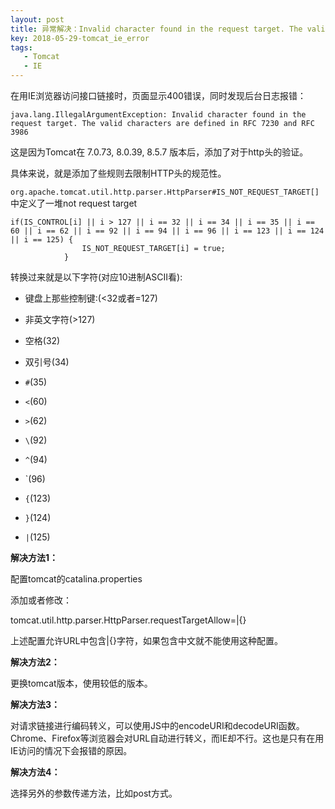 ```yaml
---
layout: post
title: 异常解决：Invalid character found in the request target. The valid characters are defined in RFC 7230 and RFC 3986
key: 2018-05-29-tomcat_ie_error
tags: 
   - Tomcat
   - IE
---
```


在用IE浏览器访问接口链接时，页面显示400错误，同时发现后台日志报错：

```
java.lang.IllegalArgumentException: Invalid character found in the request target. The valid characters are defined in RFC 7230 and RFC 3986
```

这是因为Tomcat在 7.0.73, 8.0.39, 8.5.7 版本后，添加了对于http头的验证。

具体来说，就是添加了些规则去限制HTTP头的规范性。

`org.apache.tomcat.util.http.parser.HttpParser#IS_NOT_REQUEST_TARGET[]`中定义了一堆not request target

```
if(IS_CONTROL[i] || i > 127 || i == 32 || i == 34 || i == 35 || i == 60 || i == 62 || i == 92 || i == 94 || i == 96 || i == 123 || i == 124 || i == 125) {
                IS_NOT_REQUEST_TARGET[i] = true;
            }
```

转换过来就是以下字符(对应10进制ASCII看):

- 键盘上那些控制键:(<32或者=127)

- 非英文字符(>127)

- 空格(32)

- 双引号(34)

- `#`(35)

- `<`(60)

- `>`(62)

- `\`(92)

- `^`(94)

- `(96)

- `{`(123)

- `}`(124)

- `|`(125)

**解决方法1：**

配置tomcat的catalina.properties

添加或者修改：

tomcat.util.http.parser.HttpParser.requestTargetAllow=\|{}

上述配置允许URL中包含\|{}字符，如果包含中文就不能使用这种配置。

**解决方法2：**

更换tomcat版本，使用较低的版本。

**解决方法3：**

对请求链接进行编码转义，可以使用JS中的encodeURI和decodeURI函数。Chrome、Firefox等浏览器会对URL自动进行转义，而IE却不行。这也是只有在用IE访问的情况下会报错的原因。

**解决方法4：**

选择另外的参数传递方法，比如post方式。